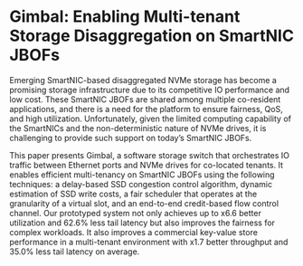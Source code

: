 # Gimbal: Enabling Multi-tenant Storage Disaggregation on SmartNIC JBOFs

Emerging SmartNIC-based disaggregated NVMe storage has become
a promising storage infrastructure due to its competitive
IO performance and low cost. These SmartNIC JBOFs are shared
among multiple co-resident applications, and there is a need for
the platform to ensure fairness, QoS, and high utilization. Unfortunately,
given the limited computing capability of the SmartNICs
and the non-deterministic nature of NVMe drives, it is challenging
to provide such support on today’s SmartNIC JBOFs.

This paper presents Gimbal, a software storage switch that orchestrates
IO traffic between Ethernet ports and NVMe drives for
co-located tenants. It enables efficient multi-tenancy on SmartNIC
JBOFs using the following techniques: a delay-based SSD congestion
control algorithm, dynamic estimation of SSD write costs, a
fair scheduler that operates at the granularity of a virtual slot, and
an end-to-end credit-based flow control channel. Our prototyped
system not only achieves up to x6.6 better utilization and 62.6% less
tail latency but also improves the fairness for complex workloads.
It also improves a commercial key-value store performance in a
multi-tenant environment with x1.7 better throughput and 35.0%
less tail latency on average.
